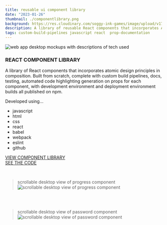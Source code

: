 ```yaml
---
title: reusable ui component library
date: "2023-01-26"
thumbnail: ./componentlibrary.png
background: https://res.cloudinary.com/soggy-ink-games/image/upload/v1709873090/portfolio/code-ian.png
description: A library of reusable React components that incorporates Atomic design principles in composition, published on npm.
tags: custom-build-pipelines javascript react  prop-documentation
---
```


![web app desktop mockups with descriptions of tech used](https://res.cloudinary.com/soggy-ink-games/image/upload/v1675011560/portfolio/webpagemock_jod3fz.gif)

### REACT COMPONENT LIBRARY

A library of React components that incorporates atomic design principles in composition. Built from scratch, complete with custom build pipelines, docs, testing, automated code highlighting generation on props for each component, with development environment and deployment environment builds all published on npm.

Developed using...

- javascript
- html
- css
- react
- babel
- webpack
- eslint
- github

[VIEW COMPONENT LIBRARY](https://anaizing.github.io/anaizing-components/)
<br>
[SEE THE CODE](https://github.com/Anaizing/anaizing-components)

<br>

> scrollable desktop view of progress component
> ![scrollable desktop view of progress component](https://res.cloudinary.com/soggy-ink-games/image/upload/v1675011664/portfolio/progresscomponent_ydcabw.png)

<br>
<br>

> scrollable desktop view of password component
> ![scrollable desktop view of password component](https://res.cloudinary.com/soggy-ink-games/image/upload/v1675011718/portfolio/passwordcomponent_wuts4m.png)
